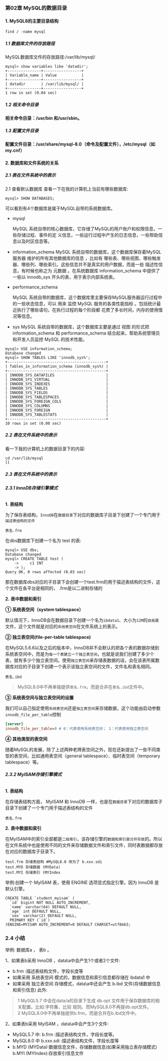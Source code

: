 <!--
 * @Author: tuWei
 * @Date: 2022-08-17 00:53:59
 * @LastEditors: tuWei
 * @LastEditTime: 2022-08-18 14:17:29
-->
### 第02章 MySQL的数据目录

#### **1. MySQL8的主要目录结构**

```shell
find / -name mysql
```

##### **1.1** **数据库文件的存放路径** 

MySQL数据库文件的存放路径:/var/lib/mysql/
```mysql
mysql> show variables like 'datadir';
+---------------+-----------------+
| Variable_name | Value           |
+---------------+-----------------+
| datadir       | /var/lib/mysql/ |
+---------------+-----------------+
1 row in set (0.04 sec)
```

##### **1.2** **相关命令目录**

**相关命令目录：/usr/bin 和/usr/sbin。**

##### **1.3** **配置文件目录**

**配置文件目录：/usr/share/mysql-8.0（命令及配置文件），/etc/mysql（如my.cnf）**

#### **2.** **数据库和文件系统的关系**

##### **2.1** **表在文件系统中的表示** 
2.1 查看默认数据库
查看一下在我的计算机上当前有哪些数据库:
```mysql 
mysql> SHOW DATABASES;
```
可以看到有4个数据库是属于MySQL自带的系统数据库。
- mysql

  MySQL 系统自带的核心数据库，它存储了MySQL的用户账户和权限信息，一些存储过程、事件的定 义信息，一些运行过程中产生的日志信息，一些帮助信息以及时区信息等。

- information_schema
 MySQL 系统自带的数据库，这个数据库保存着MySQL服务器 维护的所有其他数据库的信息 ，比如有 哪些表、哪些视图、哪些触发器、哪些列、哪些索引。这些信息并不是真实的用户数据，而是一些 描述性信息，有时候也称之为 元数据 。在系统数据库 information_schema 中提供了一些以
innodb_sys 开头的表，用于表示内部系统表。

- performance_schema

  MySQL 系统自带的数据库，这个数据库里主要保存MySQL服务器运行过程中的一些状态信息，可以 用来 监控 MySQL 服务的各类性能指标 。包括统计最近执行了哪些语句，在执行过程的每个阶段都 花费了多长时间，内存的使用情况等信息。
  
- sys
  MySQL 系统自带的数据库，这个数据库主要是通过 视图 的形式把 information_schema 和 performance_schema 结合起来，帮助系统管理员和开发人员监控 MySQL 的技术性能。
```mysql
mysql> USE information_schema;
Database changed
mysql> SHOW TABLES LIKE 'innodb_sys%';
+--------------------------------------------+
| Tables_in_information_schema (innodb_sys%) |
+--------------------------------------------+
| INNODB_SYS_DATAFILES                       |
| INNODB_SYS_VIRTUAL                         |
| INNODB_SYS_INDEXES                         |
| INNODB_SYS_TABLES                          |
| INNODB_SYS_FIELDS                          |
| INNODB_SYS_TABLESPACES                     |
| INNODB_SYS_FOREIGN_COLS                    |
| INNODB_SYS_COLUMNS                         |
| INNODB_SYS_FOREIGN                         |
| INNODB_SYS_TABLESTATS                      |
+--------------------------------------------+
10 rows in set (0.00 sec)
```

##### **2.2** **表在文件系统中的表示** 
看一下我的计算机上的数据目录下的内容:

```shell
cd /var/lib/mysql
ll

```
##### 2.3 表在文件系统中的表示
###### **2.3.1 InnoDB存储引擎模式** 

**1.** **表结构**

为了保存表结构，`InnoDB`在`数据目录`下对应的数据库子目录下创建了一个专门用于`描述表结构的文件`

```
表名.frm
```
在dbs数据库下创建一个名为 test 的表:
```mysql
mysql> USE dbs;
Database changed
mysql> CREATE TABLE test (
    ->     c1 INT
    -> );
Query OK, 0 rows affected (0.03 sec)
```
那在数据库dbs对应的子目录下会创建一个test.frm的用于描述表结构的文件，这个文件在各平台是相同的， .frm是以二进制存储的

**2.** **表中数据和索引**

**① 系统表空间（system tablespace）**

默认情况下，InnoDB会在数据目录下创建一个名为`ibdata1`、大小为`12M`的`自拓展`文件，这个文件就是对应的`系统表空间`在文件系统上的表示。

**② 独立表空间(file-per-table tablespace)** 

在MySQL5.6.6以及之后的版本中，InnoDB并不会默认的把各个表的数据存储到系统表空间中，而是为`每一个表建立一个独立表空间`，也就是说我们创建了多少个表，就有多少个独立表空间。使用`独立表空间`来存储表数据的话，会在该表所属数据库对应的子目录下创建一个表示该独立表空间的文件，文件名和表名相同。

```
表名.ibd
```

> MySQL8.0中不再单独提供`表名.frm`，而是合并在`表名.ibd`文件中。

**③ 系统表空间与独立表空间的设置**

我们可以自己指定使用`系统表空间`还是`独立表空间`来存储数据，这个功能由启动参数`innodb_file_per_table`控制

```ini
[server] 
innodb_file_per_table=0 # 0：代表使用系统表空间； 1：代表使用独立表空间
```

**④ 其他类型的表空间**

随着MySQL的发展，除了上述两种老牌表空间之外，现在还新提出了一些不同类型的表空间，比如通用表空间（general tablespace）、临时表空间（temporary tablespace）等。

###### **2.3.2 MyISAM存储引擎模式** 

**1.** **表结构**

在存储表结构方面， MyISAM 和 InnoDB 一样，也是在`数据目录`下对应的数据库子目录下创建了一个专门用于描述表结构的文件

```
表名.frm
```

**2.** **表中数据和索引**

在MyISAM中的索引全部都是`二级索引`，该存储引擎的`数据和索引是分开存放`的。所以在文件系统中也是使用不同的文件来存储数据文件和索引文件，同时表数据都存放在对应的数据库子目录下。

```mysql
test.frm 存储表结构 #MySQL8.0 改为了 b.xxx.sdi
test.MYD 存储数据 (MYData) 
test.MYI 存储索引 (MYIndex
```
举例:创建一个 MyISAM 表，使用 ENGINE 选项显式指定引擎。因为 InnoDB 是默认引擎。

```mysql
CREATE TABLE `student_myisam` (
  `id` bigint NOT NULL AUTO_INCREMENT,
  `name` varchar(64) DEFAULT NULL,
  `age` int DEFAULT NULL,
  `sex` varchar(2) DEFAULT NULL,
  PRIMARY KEY (`id`)
)ENGINE=MYISAM AUTO_INCREMENT=0 DEFAULT CHARSET=utf8mb3;
```

### 2.4 小结
举例: 数据库a ， 表b 。

1、如果表b采用 InnoDB ，data\a中会产生1个或者2个文件:
  - b.frm :描述表结构文件，字段长度等
  - 如果采用 系统表空间 模式的，数据信息和索引信息都存储在 ibdata1 中
  - 如果采用 独立表空间 存储模式，data\a中还会产生 b.ibd 文件(存储数据信息和索引信息) 
此外:
> 1 MySQL5.7 中会在data/a的目录下生成 db.opt 文件用于保存数据库的相关配置。比如:字符集、比较 规则。而MySQL8.0不再提db.opt文件。  
> 2 MySQL8.0中不再单独提供b.frm，而是合并在b.ibd文件中。 

2、如果表b采用 MyISAM ，data\a中会产生3个文件:
  - MySQL5.7 中: b.frm :描述表结构文件，字段长度等。 
  - MySQL8.0 中 b.xxx.sdi :描述表结构文件，字段长度等
  - b.MYD (MYData):数据信息文件，存储数据信息(如果采用独立表存储模式) b.MYI (MYIndex):存放索引信息文件